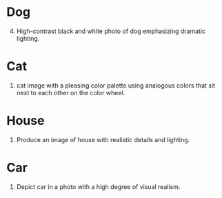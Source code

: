 # Dog

4. High-contrast black and white photo of dog emphasizing dramatic lighting.

# Cat

1. cat image with a pleasing color palette using analogous colors that sit next to each other on the color wheel.

# House 

1. Produce an image of house with realistic details and lighting.

# Car 

1. Depict car in a photo with a high degree of visual realism. 
